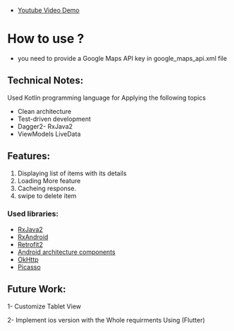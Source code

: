 
 - [Youtube Video Demo](https://youtu.be/zDnjU8Ew0yo)
 
# How to use ?
- you need to provide a Google Maps API key in google_maps_api.xml file 
   


## Technical Notes:

Used Kotlin programming language  for Applying the following topics  
- Clean architecture
- Test-driven development
- Dagger2- RxJava2
- ViewModels LiveData

 ## Features:
1. Displaying list of items with its details 
2. Loading More feature 
3. Cacheing response.
4. swipe to delete item

### Used libraries: ###
- [RxJava2](https://github.com/ReactiveX/RxJava)
- [RxAndroid](https://github.com/ReactiveX/RxAndroid)
- [Retrofit2](https://github.com/square/retrofit)
- [Android architecture components](https://developer.android.com/topic/libraries/architecture/index.html)
- [OkHttp](https://github.com/square/okhttp)
- [Picasso](https://github.com/square/picasso)


 ## Future Work:
 1- Customize Tablet View 
 
 2- Implement ios version with the Whole requirments Using (Flutter) 
